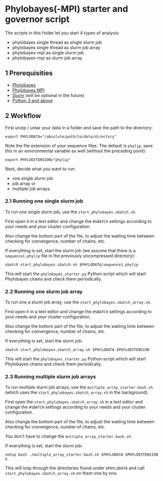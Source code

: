 # Phylobayes(-MPI) starter and governor script

The scripts in this folder let you start 4 types of analysis:

- phylobayes single thread as single slurm job
- phylobayes single thread as slurm job array
- phylobayes-mpi as single slurm job
- phylobayes-mpi as slurm job array

## 1 Prerequisities

- [Phylobayes](http://megasun.bch.umontreal.ca/People/lartillot/www/download.html)
- [Phylobayes MPI](https://github.com/bayesiancook/pbmpi)
- [Slurm](https://slurm.schedmd.com/) (will be optional in the future)
- [Python 3 and above](https://www.python.org/) 

## 2 Workflow

First unzip / untar your data in a folder and save the path to the directory:
```shell
export PHYLODATA="/absolute/path/to/data/directory"
```

Note the file extension of your sequence files. The default is `phylip`, save this in an environmental variable as well (without the preceding point):
```shell
export PHYLOEXTENSION="phylip"
```

Next, decide what you want to run: 

- one single slurm job
- job array or
- multiple job arrays.

### 2.1 Running one single slurm job

To run one single slurm job, use the `start_phylobayes.sbatch.sh`.

First open it in a text editor and change the `#SBATCH` settings according to your needs and your cluster configuration.

Also change the bottom part of the file, to adjust the waiting time between checking for convergence, number of chains, etc.

If everything is set, start the slurm job (we assume that there is a `sequence1.phylip` file in the previously uncompressed directory):
```shell
sbatch start_phylobayes.sbatch.sh $PHYLODATA/sequence1.phylip
```
This will start the `phylobayes_starter.py` Python script which will start Phylobayes chains and check them periodically.

### 2.2 Running one slurm job array

To run one a slurm job array, use the `start_phylobayes.sbatch_array.sh`.

First open it in a text editor and change the `#SBATCH` settings according to your needs and your cluster configuration.

Also change the bottom part of the file, to adjust the waiting time between checking for convergence, number of chains, etc.

If everything is set, start the slurm job:
```shell
sbatch start_phylobayes.sbatch_array.sh $PHYLODATA $PHYLOEXTENSION
```

This will start the `phylobayes_starter.py` Python script which will start Phylobayes chains and check them periodically.


### 2.3 Running multiple slurm job arrays

To run multiple slurm job arrays, use the `multiple_array_starter.bash.sh` (which uses the `start_phylobayes.sbatch_array.sh` in the background).

First open the `start_phylobayes.sbatch_array.sh` in a text editor and change the `#SBATCH` settings according to your needs and your cluster configuration.

Also change the bottom part of the file, to adjust the waiting time between checking for convergence, number of chains, etc.

You don't have to change the `multiple_array_starter.bash.sh`.

If everything is set, start the slurm job:
```shell
nohup bash ./multiple_array_starter.bash.sh $PHYLODATA $PHYLOEXTENSION &
```

This will loop through the directories found under `$PHYLODATA` and call `start_phylobayes.sbatch_array.sh` on them one by one.



